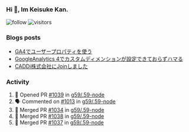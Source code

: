 ### Hi 👋, Im Keisuke Kan.

<!--
**9renpoto/9renpoto** is a ✨ _special_ ✨ repository because its `README.md` (this file) appears on your GitHub profile.

Here are some ideas to get you started:

- 🔭 I’m currently working on ...
- 🌱 I’m currently learning ...
- 👯 I’m looking to collaborate on ...
- 🤔 I’m looking for help with ...
- 💬 Ask me about ...
- 📫 How to reach me: ...
- 😄 Pronouns: ...
- ⚡ Fun fact: ...
-->

![follow](https://img.shields.io/github/followers/9renpoto?label=Follow&style=social)
![visitors](https://komarev.com/ghpvc/?username=9renpoto&label=Profile%20views&color=0e75b6&style=flat)

### Blogs posts

<!-- BLOG-POST-LIST:START -->
- [GA4でユーザープロパティを使う](https://9renpoto.dev/2021/02/21/google-analytics-4-user-properties/)
- [GoogleAnalytics 4でカスタムディメンションが設定できておらずハマる](https://9renpoto.dev/2021/02/13/google-analytics-4/)
- [CADDi株式会社にJoinしました](https://9renpoto.dev/2020/12/05/join/)
<!-- BLOG-POST-LIST:END -->

### Activity

<!--START_SECTION:activity-->
1. 💪 Opened PR [#1039](https://github.com/g59/.59-node/pull/1039) in [g59/.59-node](https://github.com/g59/.59-node)
2. 🗣 Commented on [#1013](https://github.com/g59/.59-node/issues/1013) in [g59/.59-node](https://github.com/g59/.59-node)
3. 🎉 Merged PR [#1034](https://github.com/g59/.59-node/pull/1034) in [g59/.59-node](https://github.com/g59/.59-node)
4. 🎉 Merged PR [#1038](https://github.com/g59/.59-node/pull/1038) in [g59/.59-node](https://github.com/g59/.59-node)
5. 🎉 Merged PR [#1037](https://github.com/g59/.59-node/pull/1037) in [g59/.59-node](https://github.com/g59/.59-node)
<!--END_SECTION:activity-->

<!--START_SECTION:waka-->
<!--END_SECTION:waka-->